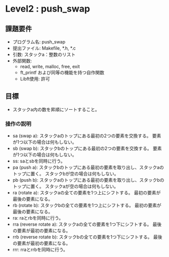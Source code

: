 # Level2 : push_swap
## 課題要件
- プログラム名: push_swap
- 提出ファイル: Makefile, *.h, *.c
- 引数: スタックa：整数のリスト
- 外部関数:
	- read, write, malloc, free, exit
	- ft_printf および同等の機能を持つ自作関数
	- Libft使用: 許可

## 目標
- スタックa内の数を昇順にソートすること。

### 操作の説明
- sa (swap a): スタックaのトップにある最初の2つの要素を交換する。
	要素が1つ以下の場合は何もしない。
- sb (swap b): スタックbのトップにある最初の2つの要素を交換する。
	要素が1つ以下の場合は何もしない。
- ss: saとsbを同時に行う。
- pa (push a): スタックbのトップにある最初の要素を取り出し、スタックaのトップに置く。
	スタックbが空の場合は何もしない。
- pb (push b): スタックaのトップにある最初の要素を取り出し、スタックbのトップに置く。
	スタックaが空の場合は何もしない。
- ra (rotate a): スタックaの全ての要素を1つ上にシフトする。
	最初の要素が最後の要素になる。
- rb (rotate b): スタックbの全ての要素を1つ上にシフトする。
	最初の要素が最後の要素になる。
- ra: raとrbを同時に行う。
- rra (reverse rotate a): スタックaの全ての要素を1つ下にシフトする。
	最後の要素が最初の要素になる。
- rrb (reverse rotate b): スタックbの全ての要素を1つ下にシフトする。
	最後の要素が最初の要素になる。
- rrr: rraとrrbを同時に行う。
